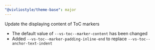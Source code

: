 ```yaml
---
"@vivliostyle/theme-base": major
---
```


Update the displaying content of ToC markers

- The default value of `--vs-toc--marker-content` has been changed
- Added `--vs-toc--marker-padding-inline-end` to replace `--vs-toc--anchor-text-indent`
